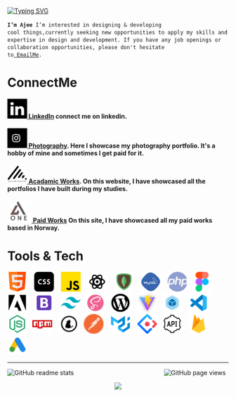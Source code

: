 
[![Typing SVG](https://readme-typing-svg.demolab.com?font=popins&size=25&pause=1000&color=37ABFF&background=68E7FF00&width=435&lines=Greetings!+)](https://git.io/typing-svg)

<code><b>I’m Ajee</b>
I’m interested in designing & developing cool things,currently seeking new opportunities to apply my skills and expertise in design and development. If you have any job openings or collaboration opportunities, please don't hesitate to<a href="mailto:info@aone.no"> EmailMe</a>.</code>




# ConnectMe

 #### <a href="https://www.linkedin.com/"><img width="45" src="images/icons/link.png">  LinkedIn</a>  connect me on linkedin.


#### <a href="https://www.instagram.com/pro7thphotography/"><img width="45" src="images/icons/insta.jpeg">  Photography</a></a>. Here I showcase my photography portfolio. It's a hobby of mine and sometimes I get paid for it.
  
#### <a href="https://ajee2.netlify.app/"><img width="45" src="images/icons/logo.png">  Acadamic Works</a>. On this website, I have showcased all the portfolios I have built during my studies.
  
#### <a href="https://www.aone.no/"><img width="55" src="images/icons/aone.png">  Paid Works</a>  On this site, I have showcased all my paid works based in Norway.


# Tools & Tech

<img width="45" src="images/icons/html.png"> &nbsp;&nbsp; <img width="45" src="images/icons/css.png"> &nbsp;&nbsp; <img width="45" src="images/icons/js.png">  &nbsp;&nbsp; <img width="45" src="images/icons/react.png"> &nbsp;&nbsp; <img width="45" src="images/icons/mongo.png"> &nbsp;&nbsp; <img width="45" src="images/icons/mysql.png"> &nbsp;&nbsp; <img width="45" src="images/icons/php.png">  &nbsp;&nbsp;<img width="45" src="images/icons/figma.png"> &nbsp;&nbsp; <img width="45" src="images/icons/adobe.png"> &nbsp;&nbsp; <img width="45" src="images/icons/bootstrap.png"> &nbsp;&nbsp; <img width="45" src="images/icons/tailwind.png">  &nbsp;&nbsp;<img width="45" src="images/icons/sass.png">  &nbsp;&nbsp;<img width="45" src="images/icons/wordpress.png"> &nbsp;&nbsp; <img width="45" src="images/icons/vite.png">  &nbsp;&nbsp;<img width="45" src="images/icons/webpack.png"> &nbsp;&nbsp; <img width="45" src="images/icons/vscode.png">  &nbsp;&nbsp; <img width="45" src="images/icons/node.png">  &nbsp;&nbsp;<img width="45" src="images/icons/npm.png"> &nbsp;&nbsp; <img width="45" src="images/icons/yarn-pm.png"> &nbsp;&nbsp;<img width="45" src="images/icons/postman.png"> &nbsp;&nbsp; <img width="45" src="images/icons/mui.png"> &nbsp;&nbsp; <img width="45" src="images/icons/ant.png">  &nbsp;&nbsp;<img width="45" src="images/icons/api.png"> &nbsp;&nbsp; <img width="45" src="images/icons/firebase.png">  &nbsp;&nbsp;<img width="45" src="images/icons/ads.png">
<hr>
<!---
gitAji/gitAji is a ✨ special ✨ repository because its `README.md` (this file) appears on your GitHub profile.
You can click the Preview link to take a look at your changes.
--->

<p >
<img src="https://github-readme-stats.vercel.app/api?username=gitAji&theme=onedark&show_icons=true&include_all_commits=true&hide_border=true&hide=issues&custom_title=Ajee&nbsp;'s&nbsp;Stats&title_color=37ABFF&icon_color=37ABFF&text_color=37ABFF&bg_color=fff&count_private=true" alt="GitHub readme stats" width=350px align=left>

  <a target="_blank" href="https://github.com/gitAji/github-readme-stats"><img src="https://github-readme-stats.vercel.app/api/top-langs/?username=gitAji&&show_icons=true&theme=Monokai&text_color=37ABFF&bg_color=fff&hide_border=true&layout=compact&custom_title=Ajee's%20Languages&langs_count=8" alt="" align="right"/></a>
</p>

<p align="center"><img src="https://komarev.com/ghpvc/?username=gitAji&color=45707a&style=flat-square" alt="GitHub page views"> </p>
 <p align="center">
<img src="https://camo.githubusercontent.com/b867e04377eea646939445ce4e0565253428256abc39c6d32d7b67aab3160d18/68747470733a2f2f63617073756c652d72656e6465722e76657263656c2e6170702f6170693f747970653d776176696e6726636f6c6f723d6772616469656e74266865696768743d3130302673656374696f6e3d666f6f746572" theme=tokyonight/>
 </p>
